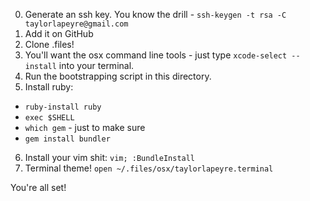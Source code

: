 0. Generate an ssh key. You know the drill - `ssh-keygen -t rsa -C taylorlapeyre@gmail.com`
1. Add it on GitHub
2. Clone .files!
3. You'll want the osx command line tools - just type `xcode-select --install` into your terminal.
4. Run the bootstrapping script in this directory.
5. Install ruby:
  - `ruby-install ruby`
  - `exec $SHELL`
  - `which gem` - just to make sure
  - `gem install bundler`
6. Install your vim shit: `vim; :BundleInstall`
7. Terminal theme! `open ~/.files/osx/taylorlapeyre.terminal`

You're all set!
